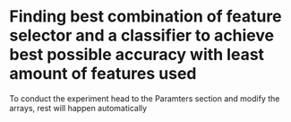 # Finding best combination of feature selector and a classifier to achieve best possible accuracy with least amount of features used

To conduct the experiment head to the Paramters section and modify the arrays, rest will happen automatically